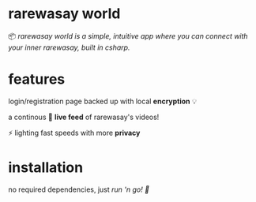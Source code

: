 # rarewasay world





📦 *rarewasay world is a simple, intuitive app where you can connect with your inner rarewasay, built in csharp.*





# features

login/registration page backed up with local **encryption** 💡

a continous 🔴 **live feed** of rarewasay's videos!

⚡ lighting fast speeds with more **privacy**

# installation

no required dependencies, just *run 'n go! 🏃*
